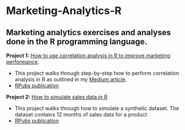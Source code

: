 # Marketing-Analytics-R


## Marketing analytics exercises and analyses done in the R programming language.

**Project 1:** [How to use correlation analysis in R to improve marketing performance](https://github.com/bonheurgirl/Marketing-Analytics-R/blob/main/How%20to%20use%20correlation%20analysis%20to%20improve%20marketing%20performance.Rmd). 
  - This project walks through step-by-step how to perform correlation analysis in R as outlined in my [Medium article](https://medium.com/geekculture/how-to-use-correlation-analysis-to-improve-marketing-performance-in-python-r-156e80187d74).
  - [RPubs publication](https://rpubs.com/anitaowens/correlation-in-marketing)

**Project 2:** [How to simulate sales data in R](https://github.com/bonheurgirl/Marketing-Analytics-R/blob/main/How%20to%20simulate%20sales%20data%20in%20R.Rmd)
  - This project walks through how to simulate a synthetic dataset. The dataset contains 12 months of sales data for a product
  - [RPubs publication](https://rpubs.com/anitaowens/simulate-sales-data)
